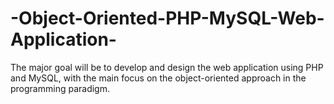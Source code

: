 # -Object-Oriented-PHP-MySQL-Web-Application-
 The major goal will be to develop and design the web application using PHP and  MySQL, with the main focus on the object-oriented approach in the programming paradigm. 
